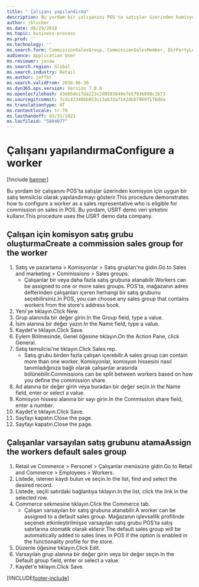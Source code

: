```yaml
---
title: " Çalışanı yapılandırma"
description: Bu yordam bir çalışanını POS'ta satışlar üzerinden komisyon için uygun bir satış temsilcisi olarak yapılandırmayı gösterir.
author: jblucher
ms.date: 08/29/2018
ms.topic: business-process
ms.prod: ''
ms.technology: ''
ms.search.form: CommissionSalesGroup, CommissionSalesMember, DirPartyLookup, HcmWorker
audience: Application User
ms.reviewer: josaw
ms.search.region: Global
ms.search.industry: Retail
ms.author: jeffbl
ms.search.validFrom: 2016-06-30
ms.dyn365.ops.version: Version 7.0.0
ms.openlocfilehash: 43e65de1fda223c2d0503848e7e57936898c1b73
ms.sourcegitcommit: 3cdc42346bb653c13ab33a7142dbb7969f1f6dda
ms.translationtype: HT
ms.contentlocale: tr-TR
ms.lasthandoff: 03/31/2021
ms.locfileid: "5804077"
---
```

# <a name="configure-a-worker"></a><span data-ttu-id="60cf2-103"> Çalışanı yapılandırma</span><span class="sxs-lookup"><span data-stu-id="60cf2-103">Configure a worker</span></span>

[!include [banner](../includes/banner.md)]

<span data-ttu-id="60cf2-104">Bu yordam bir çalışanını POS'ta satışlar üzerinden komisyon için uygun bir satış temsilcisi olarak yapılandırmayı gösterir.</span><span class="sxs-lookup"><span data-stu-id="60cf2-104">This procedure demonstrates how to configure a worker as a sales representative who is eligible for commission on sales in POS.</span></span> <span data-ttu-id="60cf2-105">Bu yordam, USRT demo veri şirketini kullanır.</span><span class="sxs-lookup"><span data-stu-id="60cf2-105">This procedure uses the USRT demo data company.</span></span>


## <a name="create-a-commission-sales-group-for-the-worker"></a><span data-ttu-id="60cf2-106">Çalışan için komisyon satış grubu oluşturma</span><span class="sxs-lookup"><span data-stu-id="60cf2-106">Create a commission sales group for the worker</span></span>
1. <span data-ttu-id="60cf2-107">Satış ve pazarlama > Komisyonlar > Satış grupları'na gidin.</span><span class="sxs-lookup"><span data-stu-id="60cf2-107">Go to Sales and marketing > Commissions > Sales groups.</span></span>
    * <span data-ttu-id="60cf2-108">Çalışanlar bir veya daha fazla satış grubuna atanabilir.</span><span class="sxs-lookup"><span data-stu-id="60cf2-108">Workers can be assigned to one or more sales groups.</span></span> <span data-ttu-id="60cf2-109">POS'ta, mağazanın adres defterinden çalışanları içeren herhangi bir satış grubunu seçebilirsiniz.</span><span class="sxs-lookup"><span data-stu-id="60cf2-109">In POS, you can choose any sales group that contains workers from the store's address book.</span></span>  
2. <span data-ttu-id="60cf2-110">Yeni'ye tıklayın.</span><span class="sxs-lookup"><span data-stu-id="60cf2-110">Click New.</span></span>
3. <span data-ttu-id="60cf2-111">Grup alanında bir değer girin.</span><span class="sxs-lookup"><span data-stu-id="60cf2-111">In the Group field, type a value.</span></span>
4. <span data-ttu-id="60cf2-112">İsim alanına bir değer yazın.</span><span class="sxs-lookup"><span data-stu-id="60cf2-112">In the Name field, type a value.</span></span>
5. <span data-ttu-id="60cf2-113">Kaydet'e tıklayın.</span><span class="sxs-lookup"><span data-stu-id="60cf2-113">Click Save.</span></span>
6. <span data-ttu-id="60cf2-114">Eylem Bölmesinde, Genel öğesine tıklayın.</span><span class="sxs-lookup"><span data-stu-id="60cf2-114">On the Action Pane, click General.</span></span>
7. <span data-ttu-id="60cf2-115">Satış temsilcisi'ne tıklayın.</span><span class="sxs-lookup"><span data-stu-id="60cf2-115">Click Sales rep.</span></span>
    * <span data-ttu-id="60cf2-116">Satış grubu birden fazla çalışan içerebilir.</span><span class="sxs-lookup"><span data-stu-id="60cf2-116">A sales group can contain more than one worker.</span></span> <span data-ttu-id="60cf2-117">Komisyonlar, komisyon hissesini nasıl tanımladığınıza bağlı olarak çalışanlar arasında bölünebilir.</span><span class="sxs-lookup"><span data-stu-id="60cf2-117">Commissions can be split between workers based on how you define the commission share.</span></span>  
8. <span data-ttu-id="60cf2-118">Ad alanına bir değer girin veya buradan bir değer seçin.</span><span class="sxs-lookup"><span data-stu-id="60cf2-118">In the Name field, enter or select a value.</span></span>
9. <span data-ttu-id="60cf2-119">Komisyon hissesi alanına bir sayı girin.</span><span class="sxs-lookup"><span data-stu-id="60cf2-119">In the Commission share field, enter a number.</span></span>
10. <span data-ttu-id="60cf2-120">Kaydet'e tıklayın.</span><span class="sxs-lookup"><span data-stu-id="60cf2-120">Click Save.</span></span>
11. <span data-ttu-id="60cf2-121">Sayfayı kapatın.</span><span class="sxs-lookup"><span data-stu-id="60cf2-121">Close the page.</span></span>
12. <span data-ttu-id="60cf2-122">Sayfayı kapatın.</span><span class="sxs-lookup"><span data-stu-id="60cf2-122">Close the page.</span></span>

## <a name="assign-the-workers-default-sales-group"></a><span data-ttu-id="60cf2-123">Çalışanlar varsayılan satış grubunu atama</span><span class="sxs-lookup"><span data-stu-id="60cf2-123">Assign the workers default sales group</span></span>
1. <span data-ttu-id="60cf2-124">Retail ve Commerce > Personel > Çalışanlar menüsüne gidin.</span><span class="sxs-lookup"><span data-stu-id="60cf2-124">Go to Retail and Commerce > Employees > Workers.</span></span>
2. <span data-ttu-id="60cf2-125">Listede, istenen kaydı bulun ve seçin.</span><span class="sxs-lookup"><span data-stu-id="60cf2-125">In the list, find and select the desired record.</span></span>
3. <span data-ttu-id="60cf2-126">Listede, seçili satırdaki bağlantıya tıklayın.</span><span class="sxs-lookup"><span data-stu-id="60cf2-126">In the list, click the link in the selected row.</span></span>
4. <span data-ttu-id="60cf2-127">Commerce sekmesine tıklayın.</span><span class="sxs-lookup"><span data-stu-id="60cf2-127">Click the Commerce tab.</span></span>
    * <span data-ttu-id="60cf2-128">Çalışan varsayılan bir satış grubuna atanabilir.</span><span class="sxs-lookup"><span data-stu-id="60cf2-128">A worker can be assigned to a default sales group.</span></span> <span data-ttu-id="60cf2-129">Mağazanın işlevsellik profilinde seçenek etkinleştirilmişse varsayılan satış grubu POS'ta satış satırlarına otomatik olarak eklenir.</span><span class="sxs-lookup"><span data-stu-id="60cf2-129">The default sales group will be automatically added to sales lines in POS if the option is enabled in the functionality profile for the store.</span></span>  
5. <span data-ttu-id="60cf2-130">Düzenle öğesine tıklayın.</span><span class="sxs-lookup"><span data-stu-id="60cf2-130">Click Edit.</span></span>
6. <span data-ttu-id="60cf2-131">Varsayılan grup alanına bir değer girin veya bir değer seçin.</span><span class="sxs-lookup"><span data-stu-id="60cf2-131">In the Default group field, enter or select a value.</span></span>
7. <span data-ttu-id="60cf2-132">Kaydet'e tıklayın.</span><span class="sxs-lookup"><span data-stu-id="60cf2-132">Click Save.</span></span>



[!INCLUDE[footer-include](../../includes/footer-banner.md)]